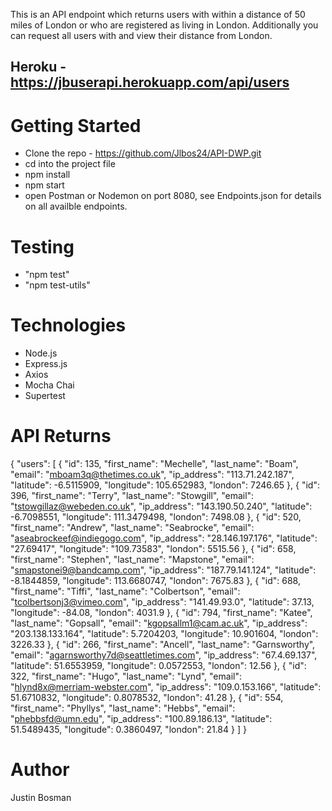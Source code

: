 This is an API endpoint which returns users with within a distance of 50 miles of London or who are registered as living in London. Additionally you can request all users with and view their distance from London.

##  Heroku - https://jbuserapi.herokuapp.com/api/users

# Getting Started

- Clone the repo - https://github.com/Jlbos24/API-DWP.git
- cd into the project file
- npm install
- npm start
- open Postman or Nodemon on port 8080, see Endpoints.json for details on all availble endpoints.

# Testing

- "npm test"
- "npm test-utils"

# Technologies

- Node.js
- Express.js
- Axios
- Mocha Chai
- Supertest

# API Returns

{
"users": [
{
"id": 135,
"first_name": "Mechelle",
"last_name": "Boam",
"email": "mboam3q@thetimes.co.uk",
"ip_address": "113.71.242.187",
"latitude": -6.5115909,
"longitude": 105.652983,
"london": 7246.65
},
{
"id": 396,
"first_name": "Terry",
"last_name": "Stowgill",
"email": "tstowgillaz@webeden.co.uk",
"ip_address": "143.190.50.240",
"latitude": -6.7098551,
"longitude": 111.3479498,
"london": 7498.08
},
{
"id": 520,
"first_name": "Andrew",
"last_name": "Seabrocke",
"email": "aseabrockeef@indiegogo.com",
"ip_address": "28.146.197.176",
"latitude": "27.69417",
"longitude": "109.73583",
"london": 5515.56
},
{
"id": 658,
"first_name": "Stephen",
"last_name": "Mapstone",
"email": "smapstonei9@bandcamp.com",
"ip_address": "187.79.141.124",
"latitude": -8.1844859,
"longitude": 113.6680747,
"london": 7675.83
},
{
"id": 688,
"first_name": "Tiffi",
"last_name": "Colbertson",
"email": "tcolbertsonj3@vimeo.com",
"ip_address": "141.49.93.0",
"latitude": 37.13,
"longitude": -84.08,
"london": 4031.9
},
{
"id": 794,
"first_name": "Katee",
"last_name": "Gopsall",
"email": "kgopsallm1@cam.ac.uk",
"ip_address": "203.138.133.164",
"latitude": 5.7204203,
"longitude": 10.901604,
"london": 3226.33
},
{
"id": 266,
"first_name": "Ancell",
"last_name": "Garnsworthy",
"email": "agarnsworthy7d@seattletimes.com",
"ip_address": "67.4.69.137",
"latitude": 51.6553959,
"longitude": 0.0572553,
"london": 12.56
},
{
"id": 322,
"first_name": "Hugo",
"last_name": "Lynd",
"email": "hlynd8x@merriam-webster.com",
"ip_address": "109.0.153.166",
"latitude": 51.6710832,
"longitude": 0.8078532,
"london": 41.28
},
{
"id": 554,
"first_name": "Phyllys",
"last_name": "Hebbs",
"email": "phebbsfd@umn.edu",
"ip_address": "100.89.186.13",
"latitude": 51.5489435,
"longitude": 0.3860497,
"london": 21.84
}
]
}

# Author

Justin Bosman
